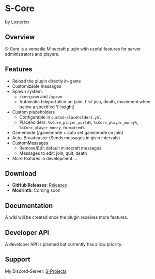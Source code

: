 # S-Core
by Losterixx


## Overview
S-Core is a versatile Minecraft plugin with useful features for server administrators and players.

## Features
- Reload the plugin directly in-game
- Customizable messages
- Spawn system:
  - `/setspawn` and `/spawn`
  - Automatic teleportation on (join, first join, death, movement when below a specified Y-height)
- Custom placeholders
  - Configurable in `custom-placeholders.yml`
  - Placeholders: `%sCore_player_world%`, `%sCore_player_money%`, `%sCore_player_money_formatted%`
- Gamemode (/gamemode + auto set gamemode on join)
- Auto-Broadcaster (Sends messages in givin intervals)
- CustomMessages
  - Remove/Edit default minecraft messages
  - Messages to edit: join, quit, death
- More features in development ...

## Download
- **GitHub Releases:** [Releases](https://github.com/Losterixx/S-Core/releases)
- **Modrinth:** Coming soon

## Documentation
A wiki will be created once the plugin receives more features.

## Developer API
A developer API is planned but currently has a low priority.

## Support
My Discord-Server: [S-Projects](https://discord.gg/gnGsUAwp76)
